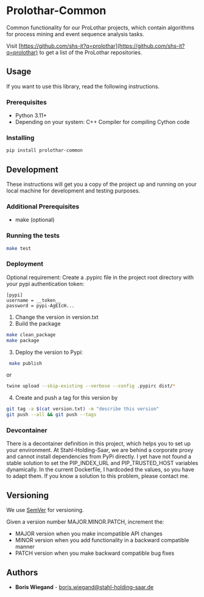 # Prolothar-Common

Common functionality for our ProLothar projects, which contain algorithms
for process mining and event sequence analysis tasks.

Visit [https://github.com/shs-it?q=prolothar](https://github.com/shs-it?q=prolothar)
to get a list of the ProLothar repositories.

## Usage

If you want to use this library, read the following instructions.

### Prerequisites

- Python 3.11+
- Depending on your system: C++ Compiler for compiling Cython code

### Installing

```bash
pip install prolothar-common
```

## Development

These instructions will get you a copy of the project up and running on your local machine for development and testing purposes.

### Additional Prerequisites
- make (optional)

### Running the tests

```bash
make test
```

### Deployment

Optional requirement: Create a .pypirc file in the project root directory with your pypi authentication token:
```
[pypi]
username = __token__
password = pypi-AgEIcH...
```

1. Change the version in version.txt
2. Build the package

```bash
make clean_package
make package
```

3. Deploy the version to Pypi:
```bash
 make publish
 ```
or 
```bash
twine upload --skip-existing --verbose --config .pypirc dist/*
```

4. Create and push a tag for this version by

```bash
git tag -a $(cat version.txt) -m "describe this version"
git push --all && git push --tags
```

### Devcontainer

There is a decontainer definition in this project, which helps you to set up your environment.
At Stahl-Holding-Saar, we are behind a corporate proxy and cannot install dependencies from PyPi directly.
I yet have not found a stable solution to set the PIP_INDEX_URL and PIP_TRUSTED_HOST variables dynamically. 
In the current Dockerfile, I hardcoded the values, so you have to adapt them. 
If you know a solution to this problem, please contact me. 

## Versioning

We use [SemVer](http://semver.org/) for versioning.

Given a version number MAJOR.MINOR.PATCH, increment the:
* MAJOR version when you make incompatible API changes
* MINOR version when you add functionality in a backward compatible manner
* PATCH version when you make backward compatible bug fixes

## Authors

* **Boris Wiegand** - boris.wiegand@stahl-holding-saar.de


